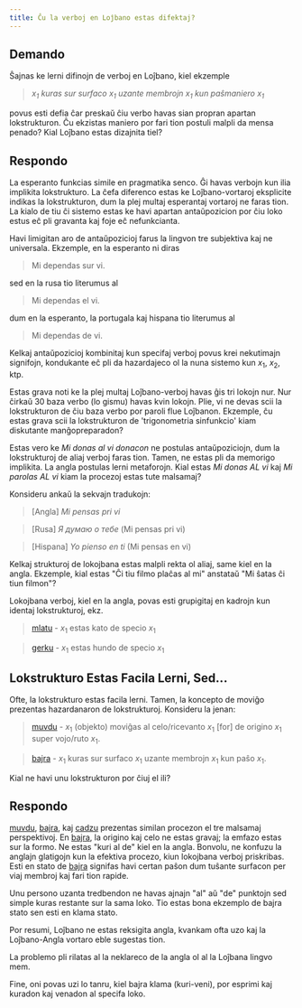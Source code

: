 ```yaml
---
title: Ĉu la verboj en Loĵbano estas difektaj?
---
```


<div class="lojbo simple_blockquotes"></div>

## Demando

Ŝajnas ke lerni difinojn de verboj en Loĵbano, kiel ekzemple

> *$x_1$ kuras sur surfaco $x_1$ uzante membrojn $x_1$ kun paŝmaniero $x_1$*

povus esti defia ĉar preskaŭ ĉiu verbo havas sian propran apartan lokstrukturon. Ĉu ekzistas maniero por fari tion postuli malpli da mensa penado? Kial Loĵbano estas dizajnita tiel?

## Respondo

La esperanto funkcias simile en pragmatika senco. Ĝi havas verbojn kun ilia implikita lokstrukturo. La ĉefa diferenco estas ke Loĵbano-vortaroj eksplicite indikas la lokstrukturon, dum la plej multaj esperantaj vortaroj ne faras tion. La kialo de tiu ĉi sistemo estas ke havi apartan antaŭpozicion por ĉiu loko estus eĉ pli gravanta kaj foje eĉ nefunkcianta.

Havi limigitan aro de antaŭpozicioj farus la lingvon tre subjektiva kaj ne universala. Ekzemple, en la esperanto ni diras

> Mi dependas sur vi.

sed en la rusa tio literumus al

> Mi dependas el vi.

dum en la esperanto, la portugala kaj hispana tio literumus al

> Mi dependas de vi.

Kelkaj antaŭpozicioj kombinitaj kun specifaj verboj povus krei nekutimajn signifojn, kondukante eĉ pli da hazardajeco ol la nuna sistemo kun $x_1$, $x_2$, ktp.

Estas grava noti ke la plej multaj Loĵbano-verboj havas ĝis tri lokojn nur. Nur ĉirkaŭ 30 baza verbo (lo gismu) havas kvin lokojn. Plie, vi ne devas scii la lokstrukturon de ĉiu baza verbo por paroli flue Loĵbanon. Ekzemple, ĉu estas grava scii la lokstrukturon de 'trigonometria sinfunkcio' kiam diskutante manĝopreparadon?

Estas vero ke _Mi donas al vi donacon_ ne postulas antaŭpoziciojn, dum la lokstrukturoj de aliaj verboj faras tion. Tamen, ne estas pli da memorigo implikita. La angla postulas lerni metaforojn. Kial estas _Mi donas AL vi_ kaj _Mi parolas AL vi_ kiam la procezoj estas tute malsamaj?

Konsideru ankaŭ la sekvajn tradukojn:

> [Angla] *Mi pensas pri vi*

> [Rusa] *Я думаю о тебе* (Mi pensas pri vi)

> [Hispana] *Yo pienso en ti* (Mi pensas en vi)

Kelkaj strukturoj de lokojbana estas malpli rekta ol aliaj, same kiel en la angla. Ekzemple, kial estas "Ĉi tiu filmo plaĉas al mi" anstataŭ "Mi ŝatas ĉi tiun filmon"?

Lokojbana verboj, kiel en la angla, povas esti grupigitaj en kadrojn kun identaj lokstrukturoj, ekz.

> <a href="https://la-lojban.github.io/sutysisku/lojban/#seskari=cnano&sisku=mlatu&bangu=en&versio=masno">mlatu</a> - $x_1$ estas kato de specio $x_1$

> <a href="https://la-lojban.github.io/sutysisku/lojban/#seskari=cnano&sisku=gerku&bangu=en&versio=masno">gerku</a> - $x_1$ estas hundo de specio $x_1$

## Lokstrukturo Estas Facila Lerni, Sed...

Ofte, la lokstrukturo estas facila lerni. Tamen, la koncepto de moviĝo prezentas hazardanaron de lokstrukturoj. Konsideru la jenan:

> <a href="https://la-lojban.github.io/sutysisku/lojban/#seskari=cnano&sisku=muvdu&bangu=en&versio=masno">muvdu</a> - $x_1$ (objekto) moviĝas al celo/ricevanto $x_1$ [for] de origino $x_1$ super vojo/ruto $x_1$.

> <a href="https://la-lojban.github.io/sutysisku/lojban/#seskari=cnano&sisku=bajra&bangu=en&versio=masno">bajra</a> - $x_1$ kuras sur surfaco $x_1$ uzante membrojn $x_1$ kun paŝo $x_1$.

Kial ne havi unu lokstrukturon por ĉiuj el ili?

## Respondo

<a href="https://la-lojban.github.io/sutysisku/lojban/#seskari=cnano&sisku=muvdu&bangu=en&versio=masno">muvdu</a>, <a href="https://la-lojban.github.io/sutysisku/lojban/#seskari=cnano&sisku=bajra&bangu=en&versio=masno">bajra</a>, kaj <a href="https://la-lojban.github.io/sutysisku/lojban/#seskari=cnano&sisku=cadzu&bangu=en&versio=masno">cadzu</a> prezentas similan procezon el tre malsamaj perspektivoj. En <a href="https://la-lojban.github.io/sutysisku/lojban/#seskari=cnano&sisku=bajra&bangu=en&versio=masno">bajra</a>, la origino kaj celo ne estas gravaj; la emfazo estas sur la formo. Ne estas "kuri al de" kiel en la angla. Bonvolu, ne konfuzu la anglajn glatigojn kun la efektiva procezo, kiun lokojbana verboj priskribas. Esti en stato de <a href="https://la-lojban.github.io/sutysisku/lojban/#seskari=cnano&sisku=bajra&bangu=en&versio=masno">bajra</a> signifas havi certan paŝon dum tuŝante surfacon per viaj membroj kaj fari tion rapide.

Unu persono uzanta tredbendon ne havas ajnajn "al" aŭ "de" punktojn sed simple kuras restante sur la sama loko. Tio estas bona ekzemplo de bajra stato sen esti en klama stato.

Por resumi, Loĵbano ne estas reksigita angla, kvankam ofta uzo kaj la Loĵbano-Angla vortaro eble sugestas tion.

La problemo pli rilatas al la neklareco de la angla ol al la Loĵbana lingvo mem.

Fine, oni povas uzi lo tanru, kiel bajra klama (kuri-veni), por esprimi kaj kuradon kaj venadon al specifa loko.
